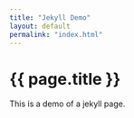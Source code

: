 ```yaml
---
title: "Jekyll Demo"
layout: default
permalink: "index.html"
---
```


<h1 class="page-title">{{ page.title }}</h1>

This is a demo of a jekyll page.